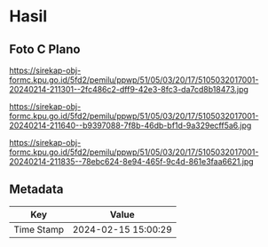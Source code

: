 # Hasil

## Foto C Plano

https://sirekap-obj-formc.kpu.go.id/5fd2/pemilu/ppwp/51/05/03/20/17/5105032017001-20240214-211301--2fc486c2-dff9-42e3-8fc3-da7cd8b18473.jpg

https://sirekap-obj-formc.kpu.go.id/5fd2/pemilu/ppwp/51/05/03/20/17/5105032017001-20240214-211640--b9397088-7f8b-46db-bf1d-9a329ecff5a6.jpg

https://sirekap-obj-formc.kpu.go.id/5fd2/pemilu/ppwp/51/05/03/20/17/5105032017001-20240214-211835--78ebc624-8e94-465f-9c4d-861e3faa6621.jpg


## Metadata

| Key        | Value               |
| ---------- | ------------------- |
| Time Stamp | 2024-02-15 15:00:29 |



